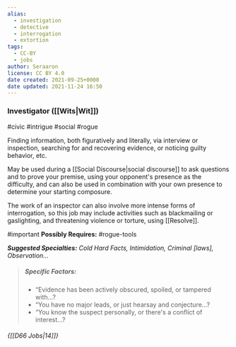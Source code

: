 ```yaml
---
alias:
  - investigation
  - detective
  - interrogation
  - extortion
tags:
  - CC-BY
  - jobs
author: Seraaron
license: CC BY 4.0
date created: 2021-09-25+0000
date updated: 2021-11-24 16:50
---
```


### Investigator ([[Wits|Wit]])

#civic #intrigue #social #rogue

Finding information, both figuratively and literally, via interview or inspection, searching for and recovering evidence, or noticing guilty behavior, etc.

May be used during a [[Social Discourse|social discourse]] to ask questions and to prove your premise, using your opponent's presence as the difficulty, and can also be used in combination with your own presence to determine your starting composure.

The work of an inspector can also involve more intense forms of interrogation, so this job may include activities such as blackmailing or gaslighting, and threatening violence or torture, using [[Resolve]].

#important **Possibly Requires:** #rogue-tools

_**Suggested Specialties:** Cold Hard Facts, Intimidation, Criminal [laws], Observation..._

> ##### Specific Factors:
>
> - “Evidence has been actively obscured, spoiled, or tampered with...?
> - “You have no major leads, or just hearsay and conjecture...?
> - “You know the suspect personally, or there's a conflict of interest...?

###### {[[D66 Jobs|14]]}
